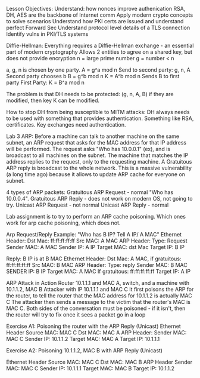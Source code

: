 Lesson Objectives: Understand:
how nonces improve authenication
RSA, DH, AES are the backbone of Internet comm
Apply modern crypto concepts to solve scenarios
Understand how PKI certs are issued and understand perfect Forward Sec
Understand protocol level details of a TLS connection
Identify vulns in PKI/TLS systems

Diffie-Hellman:
Everything requires a Diffie-Hellman exchange - an essential part of modern cryptography
Allows 2 entities to agree on a shared key, but does not provide encryption
n = large prime number
g = number < n

a, g, n is chosen by one party.
A = g^a mod n
Send to second party:
g, n, A
Second party chooses b
B = g^b mod n
K = A^b mod n
Sends B to first party
First Party: K = B^a mod n

The problem is that DH needs to be protected: (g, n, A, B) if they are modified, then key K can be modified.

How to stop DH from being susceptible to MITM attacks: DH always needs to be used with something that provides authentication. Something like RSA, certificates. Key exchanges need authentication.

Lab 3
ARP: Before a machine can talk to another machine on the same subnet, an ARP request that asks for the MAC address for that IP address will be performed. The request asks "Who has 10.0.0.1" (ex), and is broadcast to all machines on the subnet. The machine that matches the IP address replies to the request, only to the requesting machine. 
A Gratuitous ARP reply is broadcast to the whole network. This is a massive vulnerability (a long time ago) because it allows to update ARP cache for everyone on subnet. 

4 types of ARP packets:
Gratuitous ARP Request - normal "Who has 10.0.0.4". 
Gratuitous ARP Reply - does not work on modern OS, not going to try. 
Unicast ARP Request - not normal
Unicast ARP Reply - normal

Lab assignment is to try to perform an ARP cache poisoning. Which ones work for arp cache poisoning, which does not.

Arp Request/Reply Example:
"Who has B IP? Tell A IP/ A MAC"
Ethernet Header:
Dst Mac: ff:ff:ff:ff:ff
Src MAC: A MAC
ARP Header:
Type: Request
Sender MAC: A MAC
Sender IP: A IP
Target MAC: dst Mac
Target IP: B IP

Reply: 
B IP is at B MAC
Ethernet Header:
Dst Mac: A MAC, if gratuitous: ff:ff:ff:ff:ff
Src MAC: B MAC
ARP Header:
Type: reply
Sender MAC: B MAC
SENDER IP: B IP
Target MAC: A MAC
If gratuitous: ff:ff:ff:ff:ff
Target IP: A IP 

ARP Attack in Action
Router 10.1.1.1 and MAC A, switch, and a machine with 10.1.1.2, MAC B
Attacker with IP 10.1.1.1 and MAC C
It first poisons the ARP for the router, to tell the router that the MAC address for 10.1.1.2 is actually MAC C
The attacker then sends a message to the victim that the router's MAC is MAC C.
Both sides of the conversation must be poisoned - if it isn't, then the router will try to fix once it sees a packet go in a loop

Exercise A1:
Poisoning the router with the ARP Reply (Unicast)
Ethernet Header
Source MAC: MAC C
Dst MAC: MAC A
ARP Header:
Sender MAC: MAC C
Sender IP: 10.1.1.2
Target MAC: MAC A
Target IP: 10.1.1.1

Exercise A2:
Poisoning 10.1.1.2, MAC B with ARP Reply (Unicast)

Ethernet Header
Source MAC: MAC C
Dst MAC: MAC B
ARP Header
Sender MAC: MAC C
Sender IP: 10.1.1.1
Target MAC: MAC B
Target IP: 10.1.1.2